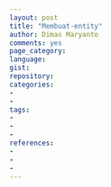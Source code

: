 ```yaml
---
layout: post
title: "Membuat-entity"
author: Dimas Maryanto
comments: yes
page_category: 
language: 
gist: 
repository: 
categories:
- 
- 
tags:
- 
- 
- 
references:
- 
- 
-
---
```


